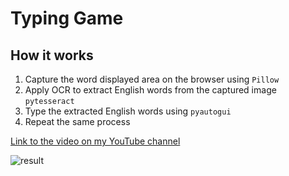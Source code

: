 # Typing Game

## How it works
1. Capture the word displayed area on the browser using `Pillow`
2. Apply OCR to extract English words from the captured image `pytesseract`
3. Type the extracted English words using `pyautogui`
4. Repeat the same process

[Link to the video on my YouTube channel](https://www.youtube.com/watch?v=t3jwDWAF5y0)
<br>

![result](https://github.com/harupy/typing_game/blob/master/video.gif)
